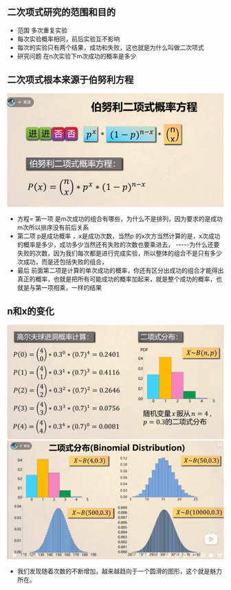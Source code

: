 ## 二次项式研究的范围和目的
+ 范围 多次重复实验
+ 每次实验概率相同，前后实验互不影响
+ 每次的实验只有两个结果，成功和失败，这也就是为什么叫做二次项式
+ 研究问题 在n次实验下m次成功的概率是多少
## 二次项式根本来源于伯努利方程
![](2022-08-31-21-50-55.png)
+ 方程= 第一项 是m次成功的组合有哪些，为什么不是排列，因为要求的是成功m次所以排序没有前后关系
+ 第二项 p是成功概率 ，x是成功次数，当然p 的x次方当然计算的是，x次成功的概率是多少，成功多少当然还有失败的次数也要乘进去，   -----为什么还要失败的次数，因为我们每次都是进行完成实验，所以整体的组合不是只有多少次成功，而是还包括失败的组合，
+ 最后 前面第二项是计算的单次成功的概率，你还有区分出成功的组合才能得出真正的概率，也就是把所有可能成功的概率加起来，就是整个成功的概率，也就是与第一项相乘，一样的结果

## n和x的变化
![](2022-08-31-21-58-25.png)
![](2022-08-31-21-58-39.png)
+ 我们发现随着次数的不断增加，越来越趋向于一个圆滑的图形，这个就是魅力所在。